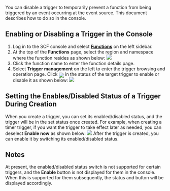 You can disable a trigger to temporarily prevent a function from being triggered by an event occurring at the event source. This document describes how to do so in the console.

## Enabling or Disabling a Trigger in the Console
1. Log in to the SCF console and select **[Functions](https://console.cloud.tencent.com/scf/list)** on the left sidebar.
2. At the top of the **Functions** page, select the region and namespace where the function resides as shown below: 
![](https://staticintl.cloudcachetci.com/yehe/backend-news/wnBG038_%E4%BC%81%E4%B8%9A%E5%BE%AE%E4%BF%A1%E6%88%AA%E5%9B%BE_20221219142236.png)
3. Click the function name to enter the function details page.
4. Select **Trigger management** on the left to enter the trigger browsing and operation page. Click <img src="https://main.qcloudimg.com/raw/707031668bf900e6e1543ff08cecbae7.png" style="margin:-6px 0px"> in the status of the target trigger to enable or disable it as shown below: 
![](https://staticintl.cloudcachetci.com/yehe/backend-news/6U3n680_%E4%BC%81%E4%B8%9A%E5%BE%AE%E4%BF%A1%E6%88%AA%E5%9B%BE_20221219162032.png)

## Setting the Enables/Disabled Status of a Trigger During Creation

When you create a trigger, you can set its enabled/disabled status, and the trigger will be in the set status once created.
For example, when creating a timer trigger, if you want the trigger to take effect later as needed, you can deselect **Enable now** as shown below:
![](https://staticintl.cloudcachetci.com/yehe/backend-news/5UyC937_%E4%BC%81%E4%B8%9A%E5%BE%AE%E4%BF%A1%E6%88%AA%E5%9B%BE_20221219162136.png)
After the trigger is created, you can enable it by switching its enabled/disabled status.

## Notes

At present, the enabled/disabled status switch is not supported for certain triggers, and the **Enable** button is not displayed for them in the console. When this is supported for them subsequently, the status and button will be displayed accordingly.

